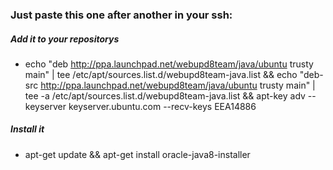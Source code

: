 ### Just paste this one after another in your ssh: 

##### Add it to your repositorys
+ echo "deb http://ppa.launchpad.net/webupd8team/java/ubuntu trusty main" | tee /etc/apt/sources.list.d/webupd8team-java.list && echo "deb-src http://ppa.launchpad.net/webupd8team/java/ubuntu trusty main" | tee -a /etc/apt/sources.list.d/webupd8team-java.list && apt-key adv --keyserver keyserver.ubuntu.com --recv-keys EEA14886

##### Install it
+ apt-get update && apt-get install oracle-java8-installer
